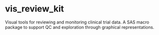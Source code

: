 # vis_review_kit
Visual tools for reviewing and monitoring clinical trial data. A SAS macro package to support QC and exploration through graphical representations.
